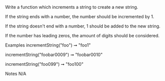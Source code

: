 Write a function which increments a string to create a new string.

If the string ends with a number, the number should be incremented by 1.

If the string doesn't end with a number, 1 should be added to the new string.

If the number has leading zeros, the amount of digits should be considered.

Examples
incrementString("foo") ➞ "foo1"

incrementString("foobar0009") ➞ "foobar0010"

incrementString("foo099") ➞ "foo100"

Notes
N/A